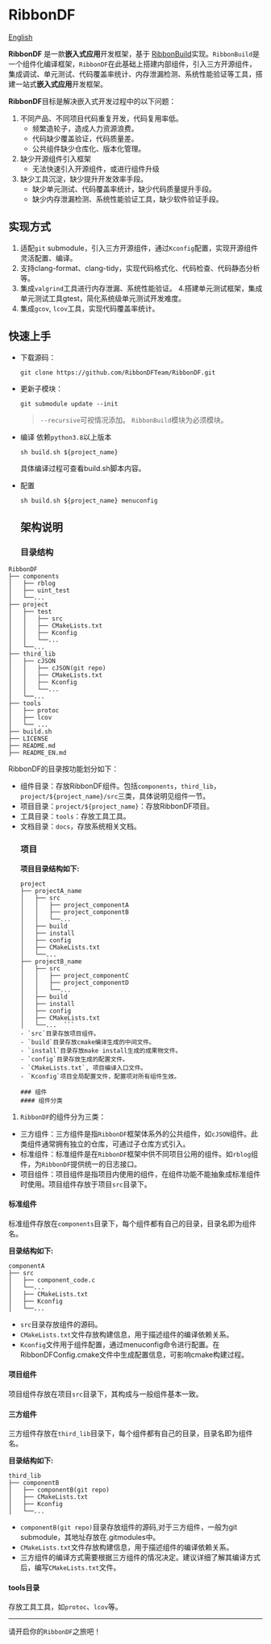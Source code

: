 # RibbonDF
[English](README_EN.md)

**RibbonDF** 是一款**嵌入式应用**开发框架，基于 [RibbonBuild](https://github.com/RibbonDFTeam/RibbonBuild)实现。`RibbonBuild`是一个组件化编译框架，`RibbonDF`在此基础上搭建内部组件，引入三方开源组件，集成调试、单元测试、代码覆盖率统计、内存泄漏检测、系统性能验证等工具，搭建一站式**嵌入式应用**开发框架。

**RibbonDF**目标是解决嵌入式开发过程中的以下问题：
1. 不同产品、不同项目代码重复开发，代码复用率低。
   - 频繁造轮子，造成人力资源浪费。
   - 代码缺少覆盖验证，代码质量差。
   - 公共组件缺少仓库化、版本化管理。
2. 缺少开源组件引入框架
   - 无法快速引入开源组件，或进行组件升级
3. 缺少工具沉淀，缺少提升开发效率手段。
   - 缺少单元测试、代码覆盖率统计，缺少代码质量提升手段。
   - 缺少内存泄漏检测、系统性能验证工具，缺少软件验证手段。

## 实现方式
1.  适配`git` submodule，引入三方开源组件，通过`Kconfig`配置，实现开源组件灵活配置、编译。
2.  支持clang-format、clang-tidy，实现代码格式化、代码检查、代码静态分析等。
3. 集成`valgrind`工具进行内存泄漏、系统性能验证。
4.搭建单元测试框架，集成单元测试工具gtest，简化系统级单元测试开发难度。
5. 集成`gcov`, `lcov`工具，实现代码覆盖率统计。

## 快速上手
- 下载源码：
  ```
  git clone https://github.com/RibbonDFTeam/RibbonDF.git
  ```
- 更新子模块：
   ```
   git submodule update --init
   ```
   > `--recursive`可视情况添加。
   > `RibbonBuild`模块为必须模块。

- 编译
    依赖`python3.8`以上版本
    ```
    sh build.sh ${project_name}
    ```
    具体编译过程可查看build.sh脚本内容。
- 配置
    ```
    sh build.sh ${project_name} menuconfig
    ```

   ## 架构说明

   ### 目录结构
```
RibbonDF
├── components
│   ├── rblog
│   ├── uint_test
│   └──...
├── project
│   ├── test
│   │   ├── src
│   │   ├── CMakeLists.txt
│   │   ├── Kconfig
│   │   └──...
│   └──...
├── third_lib
│   ├── cJSON
│   │   ├── cJSON(git repo)
│   │   ├── CMakeLists.txt
│   │   ├── Kconfig
│   │   └──...
│   └──...
├── tools
│   ├── protoc
│   ├── lcov
│   └── ...
├── build.sh
├── LICENSE
├── README.md
├── README_EN.md
```

RibbonDF的目录按功能划分如下：
- 组件目录：存放RibbonDF组件。包括`components`，`third_lib`，`project/${project_name}/src`三类，具体说明见组件一节。
- 项目目录：`project/${project_name}`：存放RibbonDF项目。
- 工具目录：`tools`：存放工具工具。
- 文档目录：`docs`，存放系统相关文档。
   ### 项目
   **项目目录结构如下:**
   ```
   project
   ├── projectA_name
   │   ├── src
   │   │   ├── project_componentA
   │   │   ├── project_componentB
   │   │   └──...
   │   ├── build
   │   ├── install
   │   ├── config
   │   ├── CMakeLists.txt
   │   └──...
   ├── projectB_name
   │   ├── src
   │   │   ├── project_componentC
   │   │   ├── project_componentD
   │   │   └──...
   │   ├── build
   │   ├── install
   │   ├── config
   │   ├── CMakeLists.txt
   │   └──...  ```
   - `src`目录存放项目组件。
   - `build`目录存放cmake编译生成的中间文件。
   - `install`目录存放make install生成的成果物文件。
   - `config`目录存放生成的配置文件。
   - `CMakeLists.txt`, 项目编译入口文件。
   - `Kconfig`项目全局配置文件，配置项对所有组件生效。

   ### 组件
   #### 组件分类
 1. `RibbonDF`的组件分为三类：
   - 三方组件：三方组件是指`RibbonDF`框架体系外的公共组件，如`cJSON`组件。此类组件通常拥有独立的仓库，可通过子仓库方式引入。
   - 标准组件：标准组件是在`RibbonDF`框架中供不同项目公用的组件。如`rblog`组件，为`RibbonDF`提供统一的日志接口。
   - 项目组件：项目组件是指项目内使用的组件，在组件功能不能抽象成标准组件时使用。项目组件存放于项目`src`目录下。

   #### 标准组件
   标准组件存放在`components`目录下，每个组件都有自己的目录，目录名即为组件名。

   **目录结构如下:**
   ```
   componentA
   ├── src
   │   ├── component_code.c
   │   └──...
   │   ├── CMakeLists.txt
   │   ├── Kconfig
   │   └──...
   ```
   - `src`目录存放组件的源码。
   - `CMakeLists.txt`文件存放构建信息，用于描述组件的编译依赖关系。
   - `Kconfig`文件用于组件配置，通过menuconfig命令进行配置。在RibbonDFConfig.cmake文件中生成配置信息，可影响cmake构建过程。

   #### 项目组件
   项目组件存放在项目`src`目录下，其构成与一般组件基本一致。

   #### 三方组件
   三方组件存放在`third_lib`目录下，每个组件都有自己的目录，目录名即为组件名。

   **目录结构如下:**
   ```
   third_lib
   ├── componentB
   │   ├── componentB(git repo)
   │   ├── CMakeLists.txt
   │   ├── Kconfig
   │   └──...
   ```
   - `componentB(git repo)`目录存放组件的源码,对于三方组件，一般为git submodule，其地址存放在.gitmodules中。
   - `CMakeLists.txt`文件存放构建信息，用于描述组件的编译依赖关系。
   - 三方组件的编译方式需要根据三方组件的情况决定。建议详细了解其编译方式后，编写`CMakeLists.txt`文件。

   #### tools目录
   存放工具工具，如`protoc`、`lcov`等。

---
请开启你的`RibbonDF`之旅吧！